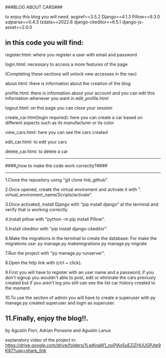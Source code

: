 ###BLOG ABOUT CARS###

to enjoy this blog you will need:
asgiref==3.5.2
Django==4.1.3
Pillow==9.3.0
sqlparse==0.4.3
tzdata==2022.6
django-ckeditor==6.5.1
django-js-asset==2.0.0

in this code you will find:
---------------------------------------------------------------------------------------------------------
register.html: where you register a user with email and password

login.html: necessary to access a more features of the page

(Completing these sections will unlock new accesses in the nav)

about.html: there is information about the creation of the blog

profile.html: there is information about your account and you can edit this information whenever you want in edit_profile.html

logout.html: on this page you can close your session

create_car.html(login required): here you can create a car based on different aspects such as its manufacturer or its color

view_cars.html: here you can see the cars created

edit_car.html: to edit your cars

delete_car.html: to delete a car

---------------------------------------------------------------------------------------------------------------

####¿how to make the code work correctly?####

---------------------------------------------------------------------------------------------------------------
1.Clone the repository using "git clone link_github".   

2.Once opened, create the virtual enviroment and activate it with ". virtual_enviroment_name/Scripts/activate".

3.Once activated, install Django with "pip install django" at the terminal and verify that is working correctly.

4.Install pillow with "python -m pip install Pillow".

5.Install ckeditor with "pip install django-ckeditor".

6.Make the migrations in the terminal to create the database:
    For make the migrations use:    py manage.py makemigrations
                                    py manage.py migrate

7.Run the project with "py manage.py runserver".

8.Open the http link with (ctrl + click).

9.First you will have to register with an user name and a password, if you don't signup you wouldn't able to post, edit or eliminate
  the cars previusly created but if you aren't log you still can see the list car history created to the moment.

10.To use the section of admin you will have to create a superuser with py manage.py created superuser and login as superuser.

11.Finally, enjoy the blog!!.
--------------------------------------------------------------------------------------------------------------

by Agustín Fiori, Adrian Ponsone and Agustin Lanus

explanatory video of the project in: https://drive.google.com/drive/folders/1LwKnaW1_noPlAs5uEZiZHUUGPJte9K87?usp=share_link
